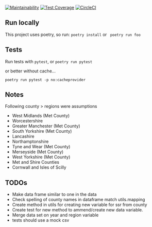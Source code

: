 [![Maintainability](https://api.codeclimate.com/v1/badges/368dc1652646431ef8ff/maintainability)](https://codeclimate.com/github/kevinhowbrook/county-to-region-mapping/maintainability) [![Test Coverage](https://api.codeclimate.com/v1/badges/368dc1652646431ef8ff/test_coverage)](https://codeclimate.com/github/kevinhowbrook/county-to-region-mapping/test_coverage) [![CircleCI](https://circleci.com/gh/kevinhowbrook/county-to-region-mapping.svg?style=svg)](https://circleci.com/gh/kevinhowbrook/county-to-region-mapping)

## Run locally

This project uses poetry, so run:
```poetry install```
or
``` poetry run foo```

## Tests

Run tests with `pytest`, or `poetry run pytest`

or better without cache...

```poetry run pytest -p no:cacheprovider```

## Notes

Following county > regions were assumptions
 - West Midlands (Met County)
 - Worcestershire
 - Greater Manchester (Met County)
 - South Yorkshire (Met County)
 - Lancashire
 - Northamptonshire
 - Tyne and Wear (Met County)
 - Merseyside (Met County)
 - West Yorkshire (Met County)
 - Met and Shire Counties
 - Cornwall and Isles of Scilly

## TODOs
- Make data frame similar to one in the data
 - Check spelling of county names in dataframe match utils.mapping
- Create method in utils for creating new variable for ssr from county
- Create test for new method to ammend/create new data variable.
- Merge data set on year and region variable
- tests should use a mock csv
